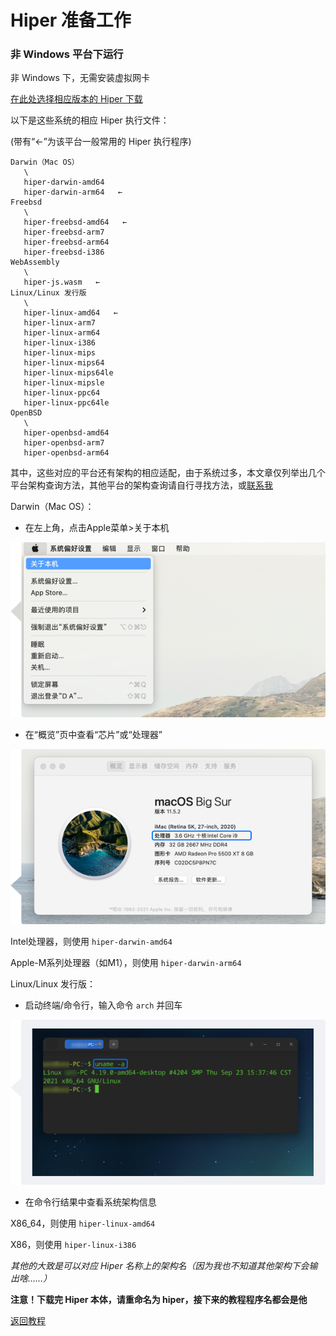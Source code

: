 # Hiper 准备工作



### 非 Windows 平台下运行

非 Windows 下，无需安装虚拟网卡

[在此处选择相应版本的 Hiper 下载](https://gitcode.net/to/hiper)

以下是这些系统的相应 Hiper 执行文件：

(带有“←”为该平台一般常用的 Hiper 执行程序)

```
Darwin（Mac OS）
   \
   hiper-darwin-amd64   
   hiper-darwin-arm64   ←
Freebsd
   \
   hiper-freebsd-amd64   ←
   hiper-freebsd-arm7
   hiper-freebsd-arm64
   hiper-freebsd-i386
WebAssembly
   \
   hiper-js.wasm   ←
Linux/Linux 发行版
   \
   hiper-linux-amd64   ←
   hiper-linux-arm7
   hiper-linux-arm64
   hiper-linux-i386
   hiper-linux-mips  
   hiper-linux-mips64
   hiper-linux-mips64le
   hiper-linux-mipsle
   hiper-linux-ppc64
   hiper-linux-ppc64le
OpenBSD
   \
   hiper-openbsd-amd64
   hiper-openbsd-arm7
   hiper-openbsd-arm64
```
其中，这些对应的平台还有架构的相应适配，由于系统过多，本文章仅列举出几个平台架构查询方法，其他平台的架构查询请自行寻找方法，或[联系我](/d.md#%E6%8F%90%E7%A4%BA)

Darwin（Mac OS）：
- 在左上角，点击Apple菜单>关于本机

![](/p/5.png)

- 在“概览”页中查看“芯片”或“处理器”

![](/p/6.png)

Intel处理器，则使用 `hiper-darwin-amd64`

Apple-M系列处理器（如M1），则使用 `hiper-darwin-arm64`

Linux/Linux 发行版：
- 启动终端/命令行，输入命令 `arch` 并回车

![](/p/7.png)

- 在命令行结果中查看系统架构信息

X86_64，则使用 `hiper-linux-amd64`

X86，则使用 `hiper-linux-i386`

*其他的大致是可以对应 Hiper 名称上的架构名（因为我也不知道其他架构下会输出啥……）*

**注意！下载完 Hiper 本体，请重命名为 hiper，接下来的教程程序名都会是他**

[返回教程](/d.md)